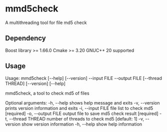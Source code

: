 # mmd5check
A multithreading tool for file md5 check

## Dependency
Boost library >= 1.66.0
Cmake >= 3.20
GNUC++ 20 supported

## Usage
Usage: mmd5check [--help] [--version] --input FILE --output FILE [--thread THREAD] [--version] [--help]

mmd5check, a tool to check md5 of files

Optional arguments:
  -h, --help            shows help message and exits
  -v, --version         prints version information and exits
  -i, --input FILE      file list to check md5 [required]
  -o, --output FILE     output file to save md5 check result [required]
  -t, --thread THREAD   number of threads to check md5 [default: 1]
  -v, --version         show version information
  -h, --help            show help information